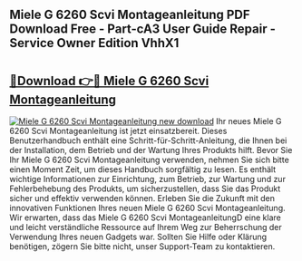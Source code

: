 ## Miele G 6260 Scvi Montageanleitung PDF Download Free - Part-cA3 User Guide Repair - Service Owner Edition VhhX1

# <h2><a href="http://df83ue.blite.top/?on=Miele+G+6260+Scvi+Montageanleitung">🔗Download 👉🔴 Miele G 6260 Scvi Montageanleitung</a></h2>

[![Miele G 6260 Scvi Montageanleitung new download](https://i.imgur.com/lujVjoI.png)](http://df83ue.blite.top/?on=Miele+G+6260+Scvi+Montageanleitung)
Ihr neues Miele G 6260 Scvi Montageanleitung ist jetzt einsatzbereit. Dieses Benutzerhandbuch enthält eine Schritt-für-Schritt-Anleitung, die Ihnen bei der Installation, dem Betrieb und der Wartung Ihres Produkts hilft. Bevor Sie Ihr Miele G 6260 Scvi Montageanleitung verwenden, nehmen Sie sich bitte einen Moment Zeit, um dieses Handbuch sorgfältig zu lesen. Es enthält wichtige Informationen zur Einrichtung, zum Betrieb, zur Wartung und zur Fehlerbehebung des Produkts, um sicherzustellen, dass Sie das Produkt sicher und effektiv verwenden können. Erleben Sie die Zukunft mit den innovativen Funktionen Ihres neuen Miele G 6260 Scvi Montageanleitung. Wir erwarten, dass das Miele G 6260 Scvi MontageanleitungD eine klare und leicht verständliche Ressource auf Ihrem Weg zur Beherrschung der Verwendung Ihres neuen Gadgets war. Sollten Sie Hilfe oder Klärung benötigen, zögern Sie bitte nicht, unser Support-Team zu kontaktieren.
